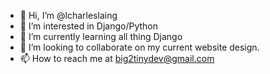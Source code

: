- 👋 Hi, I’m @lcharleslaing
- 👀 I’m interested in Django/Python
- 🌱 I’m currently learning all thing Django
- 💞️ I’m looking to collaborate on my current website design.
- 📫 How to reach me at big2tinydev@gmail.com

<!---
lcharleslaing/lcharleslaing is a ✨ special ✨ repository because its `README.md` (this file) appears on your GitHub profile.
You can click the Preview link to take a look at your changes.
--->
